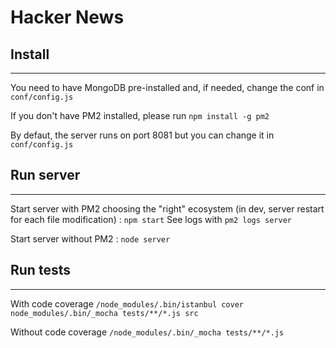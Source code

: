 # Hacker News

## Install
---
You need to have MongoDB pre-installed and, if needed, change the conf in `conf/config.js`

If you don't have PM2 installed, please run `npm install -g pm2`

By defaut, the server runs on port 8081 but you can change it in `conf/config.js`

## Run server
---
Start server with PM2 choosing the "right" ecosystem (in dev, server restart for each file modification) :
```npm start```
See logs with `pm2 logs server`

Start server without PM2 :
```node server```

## Run tests
---
With code coverage
```/node_modules/.bin/istanbul cover node_modules/.bin/_mocha tests/**/*.js src```

Without code coverage
```/node_modules/.bin/_mocha tests/**/*.js```
